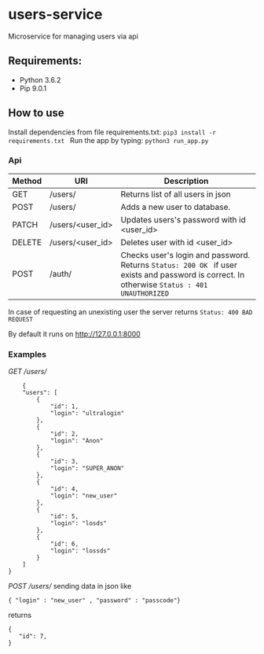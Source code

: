 # users-service
Microservice for managing users via api 

## Requirements:
* Python 3.6.2 
* Pip 9.0.1 

## How to use
Install dependencies from file requirements.txt:
```pip3 install -r requirements.txt ```
Run the app by typing:
``` python3 run_app.py ```

### Api 
| Method  |        URI               | Description |
| ------- | ----------------- | -----------  |
| GET     |/users/            | Returns list of all users in json |
| POST    |/users/            | Adds a new user to database.    |
| PATCH   |/users/<user_id>   | Updates users's password with id <user_id>|           
| DELETE  |/users/<user_id>   | Deletes user with id <user_id>      |
| POST    |/auth/             | Checks user's login and password. Returns ```Status: 200 OK ``` if user exists and password is correct. In otherwise ```Status : 401 UNAUTHORIZED ```  |

In case of requesting an unexisting user the server returns `Status: 400 BAD REQUEST`

By default it runs on http://127.0.0.1:8000
### Examples  
 
*GET /users/* 
```
    {
    "users": [
        {
            "id": 1,
            "login": "ultralogin"
        },
        {
            "id": 2,
            "login": "Anon"
        },
        {
            "id": 3,
            "login": "SUPER_ANON"
        },
        {
            "id": 4,
            "login": "new_user"
        },
        {
            "id": 5,
            "login": "losds"
        },
        {
            "id": 6,
            "login": "lossds"
        }
    ]
}
```

*POST /users/* sending data in json like 

 ```{ "login" : "new_user" , "password" : "passcode"}  ```
 
 returns  
 ``` 
{
    "id": 7,
}  
 ```



    
